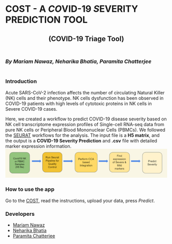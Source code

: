 # **COST** - A *CO*VID-19 *S*EVERITY PREDICTION *T*OOL
## <div align="center">(COVID-19 Triage Tool)</div><br> 

### ***By Mariam Nawaz, Neharika Bhatia, Paramita Chatterjee***<br><br>

### **Introduction**
Acute SARS-CoV-2 infection affects the number of circulating Natural Killer (NK) cells and their phenotype. NK cells dysfunction has been observed in COVID-19 patients with high levels of cytotoxic proteins in NK cells in Severe COVID-19 cases.

Here, we created a workflow to predict COVID-19 disease severity based on NK cell transcriptome expression profiles of Single-cell RNA-seq data from pure NK cells or Peripheral Blood Mononuclear Cells (PBMCs). We followed the [SEURAT](https://github.com/satijalab/seurat) workflows for the analysis. The input file is a **H5 matrix**, and the output is a **COVID-19 Severity Prediction** and **.csv** file with detailed marker expression information.<br>
![](assets/Workflow.PNG)

### **How to use the app**
Go to the [COST](https://genapp2022.biosci.gatech.edu/team7/), read the instructions, upload your data, press *Predict*.


### **Developers**
* [Mariam Nawaz](https://github.com/mariamnawaz1)<br>
* [Neharika Bhatia](link)<br>
* [Paramita Chatterjee](link)
